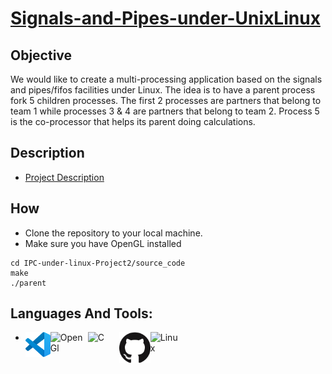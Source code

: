 # [Signals-and-Pipes-under-UnixLinux](Signals-and-Pipes-under-UnixLinux.pdf)

## Objective
We would like to create a multi-processing application based on the signals and pipes/fifos facilities under Linux. The idea is to have a parent process fork 5 children processes. The first 2 processes are partners that belong to team 1 while processes 3 & 4 are partners that belong to team 2. Process 5 is the co-processor that helps its parent doing calculations.

## Description  
- [Project Description](Signals-and-Pipes-under-UnixLinux.pdf)

 ## How 
 - Clone the repository to your local machine.
 - Make sure you have OpenGL installed  

 ```
 cd IPC-under-linux-Project2/source_code
 make
 ./parent
 ```
 
## Languages And Tools:

- <img align="left" alt="Visual Studio Code" width="40px" src="https://raw.githubusercontent.com/github/explore/80688e429a7d4ef2fca1e82350fe8e3517d3494d/topics/visual-studio-code/visual-studio-code.png" /> <img align="left" alt=  "OpenGl" width="60px" src="https://upload.wikimedia.org/wikipedia/commons/e/e9/Opengl-logo.svg" /><img align="left" alt="C" width="50px" src="https://user-images.githubusercontent.com/25181517/192106070-46255bcf-65e6-4c6b-a296-bf8d0d8fb2a7.png" /><img align="left" alt="GitHub" width="50px" src="https://raw.githubusercontent.com/github/explore/78df643247d429f6cc873026c0622819ad797942/topics/github/github.png" /> <img align="left" alt="Linux" width="50px" src="https://upload.wikimedia.org/wikipedia/commons/thumb/3/35/Tux.svg/800px-Tux.svg.png" /> 

<br/>

